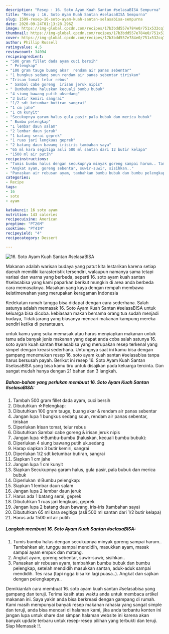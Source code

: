 ```yaml
---
description: "Resep : 16. Soto Ayam Kuah Santan #selasaBISA Sempurna"
title: "Resep : 16. Soto Ayam Kuah Santan #selasaBISA Sempurna"
slug: 1599-resep-16-soto-ayam-kuah-santan-selasabisa-sempurna
date: 2020-09-24T01:13:28.296Z
image: https://img-global.cpcdn.com/recipes/17b3bdd557e784e0/751x532cq70/16-soto-ayam-kuah-santan-selasabisa-foto-resep-utama.jpg
thumbnail: https://img-global.cpcdn.com/recipes/17b3bdd557e784e0/751x532cq70/16-soto-ayam-kuah-santan-selasabisa-foto-resep-utama.jpg
cover: https://img-global.cpcdn.com/recipes/17b3bdd557e784e0/751x532cq70/16-soto-ayam-kuah-santan-selasabisa-foto-resep-utama.jpg
author: Phillip Russell
ratingvalue: 4.5
reviewcount: 34094
recipeingredient:
- "500 gram fillet dada ayam cuci bersih"
- " Pelengkap"
- "100 gram tauge buang akar  rendam air panas sebentar"
- "1 bungkus sedang soun rendam air panas sebentar tiriskan"
- "Irisan tomat telur rebus"
- " Sambal cabe goreng  irisan jeruk nipis"
- " Bumbubumbu haluskan kecuali bumbu bubuk"
- "4 siung bawang putih uksedang"
- "3 butir kemiri sangrai"
- "1/2 sdt ketumbar butiran sangrai"
- "1 cm jahe"
- "1 cm kunyit"
- "Secukupnya garam halus gula pasir pala bubuk dan merica bubuk"
- " Bumbu pelengkap"
- "1 lembar daun salam"
- "2 lembar daun jeruk"
- "1 batang serai geprek"
- "1 ruas jari lengkuas geprek"
- "2 batang daun bawang irisiris tambahan saya"
- "65 ml kara segitiga asli 500 ml santan dari 12 butir kelapa"
- "1500 ml air putih"
recipeinstructions:
- "Tumis bumbu halus dengan secukupnya minyak goreng sampai harum.. Tambahkan air, tunggu sampai mendidih, masukkan ayam, masak sampai ayam empuk dan matang."
- "Angkat ayam, goreng sebentar, suwir-suwir, sisihkan.."
- "Panaskan air rebusan ayam, tambahkan bumbu bubuk dan bumbu pelengkap, setelah mendidih masukkan santan, aduk-aduk sampai mendidih. Tes rasa (tapi ngga bisa kn lagi puasa..). Angkat dan sajikan dengan pelengkapnya.."
categories:
- Recipe
tags:
- 16
- soto
- ayam

katakunci: 16 soto ayam 
nutrition: 143 calories
recipecuisine: American
preptime: "PT26M"
cooktime: "PT41M"
recipeyield: "4"
recipecategory: Dessert

---
```



![16. Soto Ayam Kuah Santan #selasaBISA](https://img-global.cpcdn.com/recipes/17b3bdd557e784e0/751x532cq70/16-soto-ayam-kuah-santan-selasabisa-foto-resep-utama.jpg)

Makanan adalah warisan budaya yang patut kita lestarikan karena setiap daerah memiliki karasteristik tersendiri, walaupun namanya sama tetapi variasi dan warna yang berbeda, seperti 16. soto ayam kuah santan #selasabisa yang kami paparkan berikut mungkin di area anda berbeda cara memasaknya. Masakan yang kaya dengan rempah membawa keistimewahan yang merupakan keragaman Indonesia

Kedekatan rumah tangga bisa didapat dengan cara sederhana. Salah satunya adalah memasak 16. Soto Ayam Kuah Santan #selasaBISA untuk keluarga bisa dicoba. kebiasaan makan bersama orang tua sudah menjadi budaya, Tidak jarang yang biasanya mencari makanan kampung mereka sendiri ketika di perantauan.



untuk kamu yang suka memasak atau harus menyiapkan makanan untuk tamu ada banyak jenis makanan yang dapat anda coba salah satunya 16. soto ayam kuah santan #selasabisa yang merupakan resep terkenal yang simpel dengan kreasi sederhana. Untungnya saat ini kamu bisa dengan gampang menemukan resep 16. soto ayam kuah santan #selasabisa tanpa harus bersusah payah.
Berikut ini resep 16. Soto Ayam Kuah Santan #selasaBISA yang bisa kamu tiru untuk disajikan pada keluarga tercinta. Dan sangat mudah hanya dengan 21 bahan dan 3 langkah.


<!--inarticleads1-->

##### Bahan-bahan yang perlukan membuat 16. Soto Ayam Kuah Santan #selasaBISA:

1. Tambah 500 gram fillet dada ayam, cuci bersih
1. Dibutuhkan  ☆Pelengkap:
1. Dibutuhkan 100 gram tauge, buang akar &amp; rendam air panas sebentar
1. Jangan lupa 1 bungkus sedang soun, rendam air panas sebentar, tiriskan
1. Diperlukan Irisan tomat, telur rebus
1. Dibutuhkan  Sambal cabe goreng &amp; irisan jeruk nipis
1. Jangan lupa  ☆Bumbu-bumbu (haluskan, kecuali bumbu bubuk):
1. Diperlukan 4 siung bawang putih uk.sedang
1. Harap siapkan 3 butir kemiri, sangrai
1. Diperlukan 1/2 sdt ketumbar butiran, sangrai
1. Siapkan 1 cm jahe
1. Jangan lupa 1 cm kunyit
1. Siapkan Secukupnya garam halus, gula pasir, pala bubuk dan merica bubuk
1. Diperlukan  ☆Bumbu pelengkap:
1. Siapkan 1 lembar daun salam
1. Jangan lupa 2 lembar daun jeruk
1. Harus ada 1 batang serai, geprek
1. Dibutuhkan 1 ruas jari lengkuas, geprek
1. Jangan lupa 2 batang daun bawang, iris-iris (tambahan saya)
1. Dibutuhkan 65 ml kara segitiga (asli 500 ml santan dari 1/2 butir kelapa)
1. Harus ada 1500 ml air putih




<!--inarticleads2-->

##### Langkah membuat  16. Soto Ayam Kuah Santan #selasaBISA:

1. Tumis bumbu halus dengan secukupnya minyak goreng sampai harum.. Tambahkan air, tunggu sampai mendidih, masukkan ayam, masak sampai ayam empuk dan matang.
1. Angkat ayam, goreng sebentar, suwir-suwir, sisihkan..
1. Panaskan air rebusan ayam, tambahkan bumbu bubuk dan bumbu pelengkap, setelah mendidih masukkan santan, aduk-aduk sampai mendidih. Tes rasa (tapi ngga bisa kn lagi puasa..). Angkat dan sajikan dengan pelengkapnya..




Demikianlah cara membuat 16. soto ayam kuah santan #selasabisa yang gampang dan teruji. Terima kasih atas waktu anda untuk membaca artikel makanan ini. Saya yakin anda bisa berkreasi dengan gampang di rumah. Kami masih mempunyai banyak resep makanan rahasia yang sangat simple dan teruji, anda bisa mencari di halaman kami, jika anda terbantu konten ini jangan lupa untuk share dan simpan halaman website ini karena akan banyak update terbaru untuk resep-resep pilihan yang terbukti dan teruji. Siap Memasak !!. 
